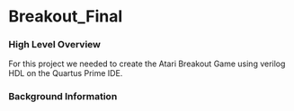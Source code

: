 # Breakout_Final
### High Level Overview
For this project we needed to create the Atari Breakout Game using verilog HDL on the Quartus Prime IDE.

### Background Information


